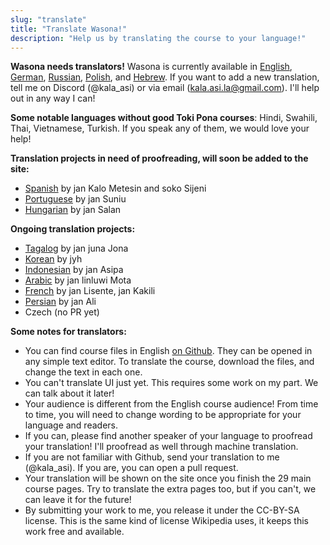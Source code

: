 ```yaml
---
slug: "translate"
title: "Translate Wasona!"
description: "Help us by translating the course to your language!"
---
```


**Wasona needs translators!** Wasona is currently available in [English](/), [German](/de/), [Russian](/ru/), [Polish](/pl/), and [Hebrew](/he/). If you want to add a new translation, tell me on Discord (@kala_asi) or via email (kala.asi.la@gmail.com). I'll help out in any way I can!

**Some notable languages without good Toki Pona courses**: Hindi, Swahili, Thai, Vietnamese, Turkish. If you speak any of them, we would love your help!

**Translation projects in need of proofreading, will soon be added to the site:**

* [Spanish](https://github.com/wasona/wasona/pull/38) by jan Kalo Metesin and soko Sijeni
* [Portuguese](https://github.com/wasona/wasona/pull/37) by jan Suniu
* [Hungarian](https://github.com/wasona/wasona/pull/20) by jan Salan

**Ongoing translation projects:**

* [Tagalog](https://github.com/wasona/wasona/pull/8) by jan juna Jona
* [Korean](https://github.com/wasona/wasona/pull/11) by jyh
* [Indonesian](https://github.com/wasona/wasona/pull/12) by jan Asipa
* [Arabic](https://github.com/wasona/wasona/pull/22) by jan linluwi Mota
* [French](https://github.com/wasona/wasona/pull/32) by jan Lisente, jan Kakili
* [Persian](https://github.com/wasona/wasona/pull/36) by jan Ali
* Czech (no PR yet)

**Some notes for translators:**

* You can find course files in English [on Github](https://github.com/wasona/wasona/tree/main/content/en). They can be opened in any simple text editor. To translate the course, download the files, and change the text in each one.
* You can't translate UI just yet. This requires some work on my part. We can talk about it later!
* Your audience is different from the English course audience! From time to time, you will need to change wording to be appropriate for your language and readers.
* If you can, please find another speaker of your language to proofread your translation! I'll proofread as well through machine translation.
* If you are not familiar with Github, send your translation to me (@kala_asi). If you are, you can open a pull request.
* Your translation will be shown on the site once you finish the 29 main course pages. Try to translate the extra pages too, but if you can't, we can leave it for the future!
* By submitting your work to me, you release it under the CC-BY-SA license. This is the same kind of license Wikipedia uses, it keeps this work free and available.
